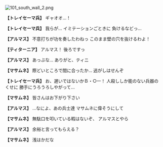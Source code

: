 
![101_south_wall_2.png](../images/backgrounds/101_south_wall_2.png)

**【トレイセーマ兵】**
ギャオオ…！

**【トレイセーマ兵】**
我らが…
イミテーションごときに
負けるなどっ…

**【アルマス】**
不意打ちが功を奏したわねっ
このまま壁の穴を抜けるわよ！

**【ティターニア】**
アルマス！
後ろですっ

**【アルマス】**
あっぶな…
ありがと、ティニ

**【マサムネ】**
際どいところで間に合ったか…
逃がしはせんぞ

**【トレイセーマ兵】**
お、遅いではないかＢ・○一！
人殺ししか能のない兵器のくせに
勝手にうろうろしやがって…

**【マサムネ】**
皆さんはお下がり下さい

**【アルマス】**
…なによ、あの兵士達
マサムネに偉そうにして

**【マサムネ】**
無駄口を叩いている暇はないぞ、
アルマスとやら

**【アルマス】**
余裕と言ってもらえる？

**【マサムネ】**
浅はかだな